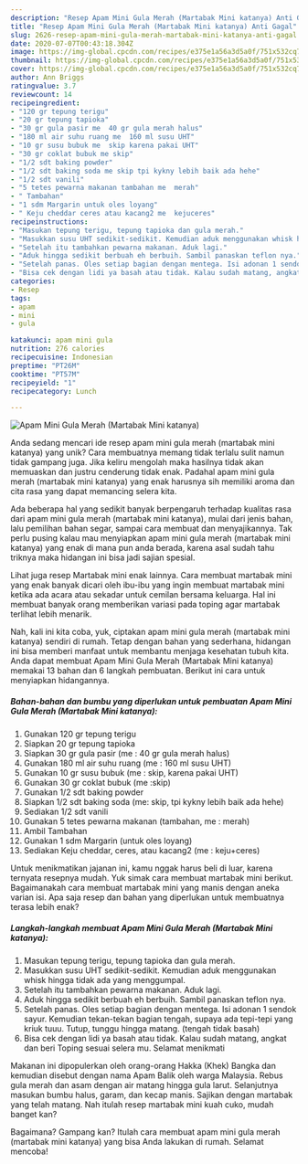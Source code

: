 ```yaml
---
description: "Resep Apam Mini Gula Merah (Martabak Mini katanya) Anti Gagal"
title: "Resep Apam Mini Gula Merah (Martabak Mini katanya) Anti Gagal"
slug: 2626-resep-apam-mini-gula-merah-martabak-mini-katanya-anti-gagal
date: 2020-07-07T00:43:18.304Z
image: https://img-global.cpcdn.com/recipes/e375e1a56a3d5a0f/751x532cq70/apam-mini-gula-merah-martabak-mini-katanya-foto-resep-utama.jpg
thumbnail: https://img-global.cpcdn.com/recipes/e375e1a56a3d5a0f/751x532cq70/apam-mini-gula-merah-martabak-mini-katanya-foto-resep-utama.jpg
cover: https://img-global.cpcdn.com/recipes/e375e1a56a3d5a0f/751x532cq70/apam-mini-gula-merah-martabak-mini-katanya-foto-resep-utama.jpg
author: Ann Briggs
ratingvalue: 3.7
reviewcount: 14
recipeingredient:
- "120 gr tepung terigu"
- "20 gr tepung tapioka"
- "30 gr gula pasir me  40 gr gula merah halus"
- "180 ml air suhu ruang me  160 ml susu UHT"
- "10 gr susu bubuk me  skip karena pakai UHT"
- "30 gr coklat bubuk me skip"
- "1/2 sdt baking powder"
- "1/2 sdt baking soda me skip tpi kykny lebih baik ada hehe"
- "1/2 sdt vanili"
- "5 tetes pewarna makanan tambahan me  merah"
- " Tambahan"
- "1 sdm Margarin untuk oles loyang"
- " Keju cheddar ceres atau kacang2 me  kejuceres"
recipeinstructions:
- "Masukan tepung terigu, tepung tapioka dan gula merah."
- "Masukkan susu UHT sedikit-sedikit. Kemudian aduk menggunakan whisk hingga tidak ada yang menggumpal."
- "Setelah itu tambahkan pewarna makanan. Aduk lagi."
- "Aduk hingga sedikit berbuah eh berbuih. Sambil panaskan teflon nya."
- "Setelah panas. Oles setiap bagian dengan mentega. Isi adonan 1 sendok sayur. Kemudian tekan-tekan bagian tengah, supaya ada tepi-tepi yang kriuk tuuu. Tutup, tunggu hingga matang. (tengah tidak basah)"
- "Bisa cek dengan lidi ya basah atau tidak. Kalau sudah matang, angkat dan beri Toping sesuai selera mu. Selamat menikmati"
categories:
- Resep
tags:
- apam
- mini
- gula

katakunci: apam mini gula 
nutrition: 276 calories
recipecuisine: Indonesian
preptime: "PT26M"
cooktime: "PT57M"
recipeyield: "1"
recipecategory: Lunch

---
```



![Apam Mini Gula Merah (Martabak Mini katanya)](https://img-global.cpcdn.com/recipes/e375e1a56a3d5a0f/751x532cq70/apam-mini-gula-merah-martabak-mini-katanya-foto-resep-utama.jpg)

Anda sedang mencari ide resep apam mini gula merah (martabak mini katanya) yang unik? Cara membuatnya memang tidak terlalu sulit namun tidak gampang juga. Jika keliru mengolah maka hasilnya tidak akan memuaskan dan justru cenderung tidak enak. Padahal apam mini gula merah (martabak mini katanya) yang enak harusnya sih memiliki aroma dan cita rasa yang dapat memancing selera kita.

Ada beberapa hal yang sedikit banyak berpengaruh terhadap kualitas rasa dari apam mini gula merah (martabak mini katanya), mulai dari jenis bahan, lalu pemilihan bahan segar, sampai cara membuat dan menyajikannya. Tak perlu pusing kalau mau menyiapkan apam mini gula merah (martabak mini katanya) yang enak di mana pun anda berada, karena asal sudah tahu triknya maka hidangan ini bisa jadi sajian spesial.

Lihat juga resep Martabak mini enak lainnya. Cara membuat martabak mini yang enak banyak dicari oleh ibu-ibu yang ingin membuat martabak mini ketika ada acara atau sekadar untuk cemilan bersama keluarga. Hal ini membuat banyak orang memberikan variasi pada toping agar martabak terlihat lebih menarik.


Nah, kali ini kita coba, yuk, ciptakan apam mini gula merah (martabak mini katanya) sendiri di rumah. Tetap dengan bahan yang sederhana, hidangan ini bisa memberi manfaat untuk membantu menjaga kesehatan tubuh kita. Anda dapat membuat Apam Mini Gula Merah (Martabak Mini katanya) memakai 13 bahan dan 6 langkah pembuatan. Berikut ini cara untuk menyiapkan hidangannya.

<!--inarticleads1-->

##### Bahan-bahan dan bumbu yang diperlukan untuk pembuatan Apam Mini Gula Merah (Martabak Mini katanya):

1. Gunakan 120 gr tepung terigu
1. Siapkan 20 gr tepung tapioka
1. Siapkan 30 gr gula pasir (me : 40 gr gula merah halus)
1. Gunakan 180 ml air suhu ruang (me : 160 ml susu UHT)
1. Gunakan 10 gr susu bubuk (me : skip, karena pakai UHT)
1. Gunakan 30 gr coklat bubuk (me :skip)
1. Gunakan 1/2 sdt baking powder
1. Siapkan 1/2 sdt baking soda (me: skip, tpi kykny lebih baik ada hehe)
1. Sediakan 1/2 sdt vanili
1. Gunakan 5 tetes pewarna makanan (tambahan, me : merah)
1. Ambil  Tambahan
1. Gunakan 1 sdm Margarin (untuk oles loyang)
1. Sediakan  Keju cheddar, ceres, atau kacang2 (me : keju+ceres)


Untuk menikmatikan jajanan ini, kamu nggak harus beli di luar, karena ternyata resepnya mudah. Yuk simak cara membuat martabak mini berikut. Bagaimanakah cara membuat martabak mini yang manis dengan aneka varian isi. Apa saja resep dan bahan yang diperlukan untuk membuatnya terasa lebih enak? 

<!--inarticleads2-->

##### Langkah-langkah membuat Apam Mini Gula Merah (Martabak Mini katanya):

1. Masukan tepung terigu, tepung tapioka dan gula merah.
1. Masukkan susu UHT sedikit-sedikit. Kemudian aduk menggunakan whisk hingga tidak ada yang menggumpal.
1. Setelah itu tambahkan pewarna makanan. Aduk lagi.
1. Aduk hingga sedikit berbuah eh berbuih. Sambil panaskan teflon nya.
1. Setelah panas. Oles setiap bagian dengan mentega. Isi adonan 1 sendok sayur. Kemudian tekan-tekan bagian tengah, supaya ada tepi-tepi yang kriuk tuuu. Tutup, tunggu hingga matang. (tengah tidak basah)
1. Bisa cek dengan lidi ya basah atau tidak. Kalau sudah matang, angkat dan beri Toping sesuai selera mu. Selamat menikmati


Makanan ini dipopulerkan oleh orang-orang Hakka (Khek) Bangka dan kemudian disebut dengan nama Apam Balik oleh warga Malaysia. Rebus gula merah dan asam dengan air matang hingga gula larut. Selanjutnya masukan bumbu halus, garam, dan kecap manis. Sajikan dengan martabak yang telah matang. Nah itulah resep martabak mini kuah cuko, mudah banget kan? 

Bagaimana? Gampang kan? Itulah cara membuat apam mini gula merah (martabak mini katanya) yang bisa Anda lakukan di rumah. Selamat mencoba!
